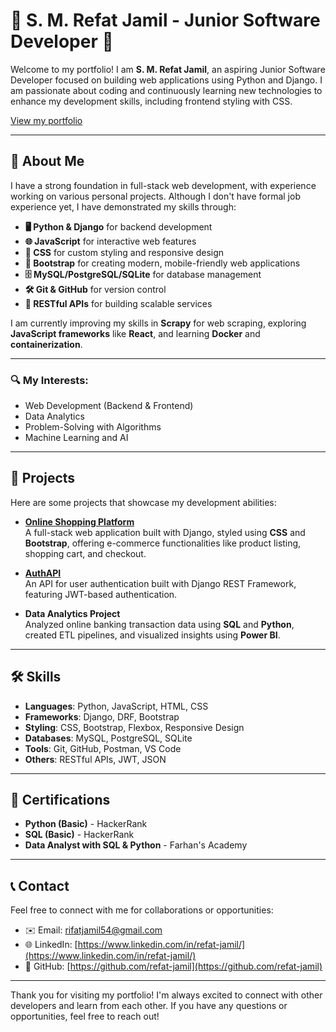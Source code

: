 # 🌟 S. M. Refat Jamil - Junior Software Developer 🌟

Welcome to my portfolio! I am **S. M. Refat Jamil**, an aspiring Junior Software Developer focused on building web applications using Python and Django. I am passionate about coding and continuously learning new technologies to enhance my development skills, including frontend styling with CSS.

[View my portfolio](https://refat-jamil.github.io/portfolio/)

---

## 📖 About Me

I have a strong foundation in full-stack web development, with experience working on various personal projects. Although I don't have formal job experience yet, I have demonstrated my skills through:

- **🖥️ Python & Django** for backend development
- **🌐 JavaScript** for interactive web features
- **🎨 CSS** for custom styling and responsive design
- **📱 Bootstrap** for creating modern, mobile-friendly web applications
- **🗄️ MySQL/PostgreSQL/SQLite** for database management
- **🛠️ Git & GitHub** for version control
- **🔗 RESTful APIs** for building scalable services

I am currently improving my skills in **Scrapy** for web scraping, exploring **JavaScript frameworks** like **React**, and learning **Docker** and **containerization**.

---

### 🔍 My Interests:
- Web Development (Backend & Frontend)
- Data Analytics
- Problem-Solving with Algorithms
- Machine Learning and AI

---

## 💼 Projects

Here are some projects that showcase my development abilities:

- **[Online Shopping Platform](https://github.com/refat-jamil/online-shopping-platform)**  
  A full-stack web application built with Django, styled using **CSS** and **Bootstrap**, offering e-commerce functionalities like product listing, shopping cart, and checkout.

- **[AuthAPI](https://github.com/refat-jamil/AuthAPI)**  
  An API for user authentication built with Django REST Framework, featuring JWT-based authentication.

- **Data Analytics Project**  
  Analyzed online banking transaction data using **SQL** and **Python**, created ETL pipelines, and visualized insights using **Power BI**.

---

## 🛠️ Skills

- **Languages**: Python, JavaScript, HTML, CSS
- **Frameworks**: Django, DRF, Bootstrap
- **Styling**: CSS, Bootstrap, Flexbox, Responsive Design
- **Databases**: MySQL, PostgreSQL, SQLite
- **Tools**: Git, GitHub, Postman, VS Code
- **Others**: RESTful APIs, JWT, JSON

---

## 🏅 Certifications

- **Python (Basic)** - HackerRank
- **SQL (Basic)** - HackerRank
- **Data Analyst with SQL & Python** - Farhan's Academy

---

## 📞 Contact

Feel free to connect with me for collaborations or opportunities:

- ✉️ Email: [rifatjamil54@gmail.com](mailto:rifatjamil54@gmail.com)
- 🌐 LinkedIn: [https://www.linkedin.com/in/refat-jamil/](https://www.linkedin.com/in/refat-jamil/)
- 🐙 GitHub: [https://github.com/refat-jamil](https://github.com/refat-jamil)

---

Thank you for visiting my portfolio! I'm always excited to connect with other developers and learn from each other. If you have any questions or opportunities, feel free to reach out!
